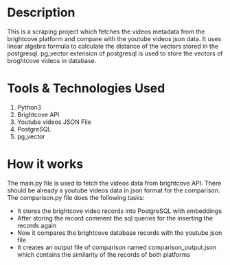 # Description
This is a scraping project which fetches the videos metadata from the brightcove platform and compare with the youtube videos json data. It uses linear algebra formula to calculate the distance of the vectors stored in the postgresql. pg_vector extension of postgresql is used to store the vectors of broghtcove videos in database.

# Tools & Technologies Used
1. Python3
2. Brightcove API
3. Youtube videos JSON File
4. PostgreSQL
5. pg_vector

# How it works
The main.py file is used to fetch the videos data from brightcove API. There should be already a youtube videos data in json format for the comparison. The comparison.py file does the following tasks:
- It stores the brightcove video records into PostgreSQL with embeddings
- After storing the record comment the sql queries for the inserting the records again
- Now it compares the brightcove database records with the youtube json file
- It creates an output file of comparison named comparison_output.json which contains the similarity of the records of both platforms